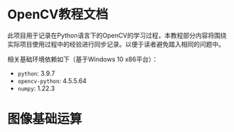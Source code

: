 # OpenCV教程文档  

此项目用于记录在Python语言下的OpenCV的学习过程，本教程部分内容将围绕
实际项目使用过程中的经验进行同步记录。以便于读者避免踏入相同的问题中。  

相关基础环境依赖如下（基于Windows 10 x86平台）：
* `python`: 3.9.7
* `opencv-python`: 4.5.5.64  
* `numpy`: 1.22.3  

# 图像基础运算  



